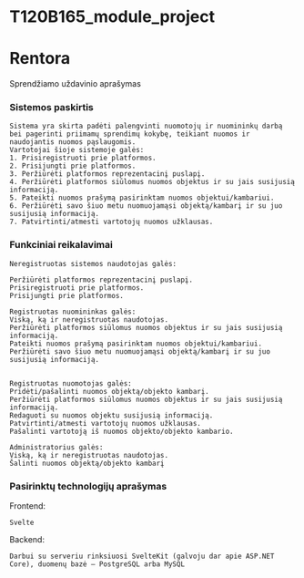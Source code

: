 # T120B165_module_project
# Rentora

Sprendžiamo uždavinio aprašymas

### Sistemos paskirtis

    Sistema yra skirta padėti palengvinti nuomotojų ir nuomininkų darbą bei pagerinti priimamų sprendimų kokybę, teikiant nuomos ir naudojantis nuomos pąslaugomis.
    Vartotojai šioje sistemoje galės:
    1. Prisiregistruoti prie platformos.
    2. Prisijungti prie platformos.
    3. Peržiūrėti platformos reprezentacinį puslapį.
    4. Peržiūrėti platformos siūlomus nuomos objektus ir su jais susijusią informaciją.
    5. Pateikti nuomos prašymą pasirinktam nuomos objektui/kambariui.
    6. Peržiūrėti savo šiuo metu nuomuojamąsi objektą/kambarį ir su juo susijusią informaciją.
    7. Patvirtinti/atmesti vartotojų nuomos užklausas.
    
    
### Funkciniai reikalavimai
    Neregistruotas sistemos naudotojas galės:

    Peržiūrėti platformos reprezentacinį puslapį.
    Prisiregistruoti prie platformos.
    Prisijungti prie platformos.
    
    Registruotas nuomininkas galės:
    Viską, ką ir neregistruotas naudotojas.
    Peržiūrėti platformos siūlomus nuomos objektus ir su jais susijusią informaciją.
    Pateikti nuomos prašymą pasirinktam nuomos objektui/kambariui.
    Peržiūrėti savo šiuo metu nuomuojamąsi objektą/kambarį ir su juo susijusią informaciją.
    
    
    Registruotas nuomotojas galės:
    Pridėti/pašalinti nuomos objektą/objekto kambarį.
    Peržiūrėti platformos siūlomus nuomos objektus ir su jais susijusią informaciją.
    Redaguoti su nuomos objektu susijusią informaciją.
    Patvirtinti/atmesti vartotojų nuomos užklausas.
    Pašalinti vartotoją iš nuomos objekto/objekto kambario.
    
    Administratorius galės:
    Viską, ką ir neregistruotas naudotojas.
    Šalinti nuomos objektą/objekto kambarį

### Pasirinktų technologijų aprašymas
Frontend:

    Svelte

Backend:

    Darbui su serveriu rinksiuosi SvelteKit (galvoju dar apie ASP.NET Core), duomenų bazė – PostgreSQL arba MySQL

